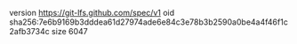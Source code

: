 version https://git-lfs.github.com/spec/v1
oid sha256:7e6b9169b3dddea61d27974ade6e84c3e78b3b2590a0be4a4f46f1c2afb3734c
size 6047

